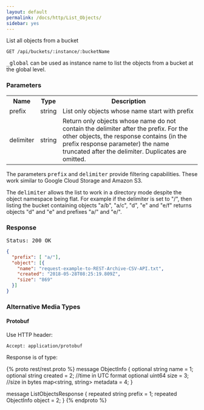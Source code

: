 ```yaml
---
layout: default
permalink: /docs/http/List_Objects/
sidebar: yes
---
```


List all objects from a bucket

    GET /api/buckets/:instance/:bucketName

<tt>_global</tt> can be used as instance name to list the objects from a bucket at the global level.

### Parameters

<table class="inline">
  <tr>
    <th>Name</th>
    <th>Type</th>
    <th>Description</th>
  </tr>
  <tr>
    <td class="code">prefix</td>
    <td class="code">string</td>
    <td>List only objects whose name start with prefix</td>
  </tr>
  <tr>
    <td class="code">delimiter</td>
    <td class="code">string</td>
    <td>
      Return only objects whose name do not contain the delimiter after the prefix. For the other objects, the response contains (in the prefix response parameter) the name truncated after the delimiter. Duplicates are omitted.
    </td>
  </tr>
</table> 

The parameters <tt>prefix</tt> and <tt>delimiter</tt> provide filtering capabilities. These work similar to Google Cloud Storage and Amazon S3.

The <tt>delimiter</tt> allows the list to work in a directory mode despite the object namespace being flat. For example if the delimiter is set to "/", then listing the bucket containing objects "a/b", "a/c", "d", "e" and "e/f" returns objects "d" and "e" and prefixes "a/" and "e/".


### Response

<pre class="header">Status: 200 OK</pre>
```json
{
  "prefix": [ "a/"],
  "object": [{
    "name": "request-example-to-REST-Archive-CSV-API.txt",
    "created": "2018-05-28T08:25:19.809Z",
    "size": "869"
  }]
}
```


### Alternative Media Types

#### Protobuf

Use HTTP header:

    Accept: application/protobuf
    
Response is of type:

{% proto rest/rest.proto %}
message ObjectInfo {
  optional string name = 1;
  optional string created  = 2; //time in UTC format
  optional uint64 size  = 3; //size in bytes
  map<string, string> metadata = 4;
}

message ListObjectsResponse {
   repeated string prefix = 1;
   repeated ObjectInfo object = 2;
}
{% endproto %}
